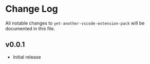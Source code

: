 # Change Log

All notable changes to `yet-another-vscode-extension-pack` will be documented in this file.

## v0.0.1

- Initial release
